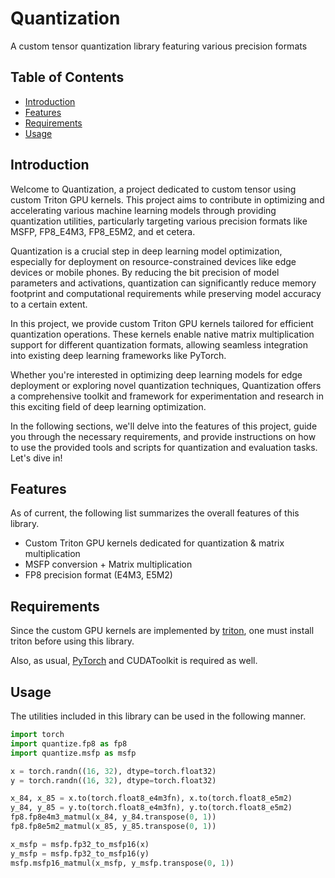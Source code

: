 # Quantization

A custom tensor quantization library featuring various precision formats

## Table of Contents

- [Introduction](#introduction)
- [Features](#features)
- [Requirements](#requirements)
- [Usage](#usage)

## Introduction

Welcome to Quantization, a project dedicated to custom tensor using custom Triton GPU kernels. This project aims to contribute in optimizing and accelerating various machine learning models through providing quantization utilities, particularly targeting various precision formats like MSFP, FP8_E4M3, FP8_E5M2, and et cetera.

Quantization is a crucial step in deep learning model optimization, especially for deployment on resource-constrained devices like edge devices or mobile phones. By reducing the bit precision of model parameters and activations, quantization can significantly reduce memory footprint and computational requirements while preserving model accuracy to a certain extent.

In this project, we provide custom Triton GPU kernels tailored for efficient quantization operations. These kernels enable native matrix multiplication support for different quantization formats, allowing seamless integration into existing deep learning frameworks like PyTorch.


Whether you're interested in optimizing deep learning models for edge deployment or exploring novel quantization techniques, Quantization offers a comprehensive toolkit and framework for experimentation and research in this exciting field of deep learning optimization.

In the following sections, we'll delve into the features of this project, guide you through the necessary requirements, and provide instructions on how to use the provided tools and scripts for quantization and evaluation tasks. Let's dive in!

## Features

As of current, the following list summarizes the overall features of this library.

- Custom Triton GPU kernels dedicated for quantization & matrix multiplication
- MSFP conversion + Matrix multiplication
- FP8 precision format (E4M3, E5M2)

## Requirements

Since the custom GPU kernels are implemented by [triton](https://triton-lang.org/main/index.html), one must install triton before using this library.

Also, as usual, [PyTorch](https://pytorch.org/) and CUDAToolkit is required as well.

## Usage

The utilities included in this library can be used in the following manner.

```python
import torch
import quantize.fp8 as fp8
import quantize.msfp as msfp

x = torch.randn((16, 32), dtype=torch.float32)
y = torch.randn((16, 32), dtype=torch.float32)

x_84, x_85 = x.to(torch.float8_e4m3fn), x.to(torch.float8_e5m2)
y_84, y_85 = y.to(torch.float8_e4m3fn), y.to(torch.float8_e5m2)
fp8.fp8e4m3_matmul(x_84, y_84.transpose(0, 1))
fp8.fp8e5m2_matmul(x_85, y_85.transpose(0, 1))

x_msfp = msfp.fp32_to_msfp16(x)
y_msfp = msfp.fp32_to_msfp16(y)
msfp.msfp16_matmul(x_msfp, y_msfp.transpose(0, 1))
```
